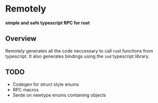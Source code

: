 # Remotely
**simple and safe typescript RPC for rust**

## Overview
Remotely generates all the code neccessary to call rust functions from typescript.
It also generates bindings using the `zod` typescript library.

## TODO
- Codegen for struct style enums
- RPC macros
- Serde on newtype enums containing objects



